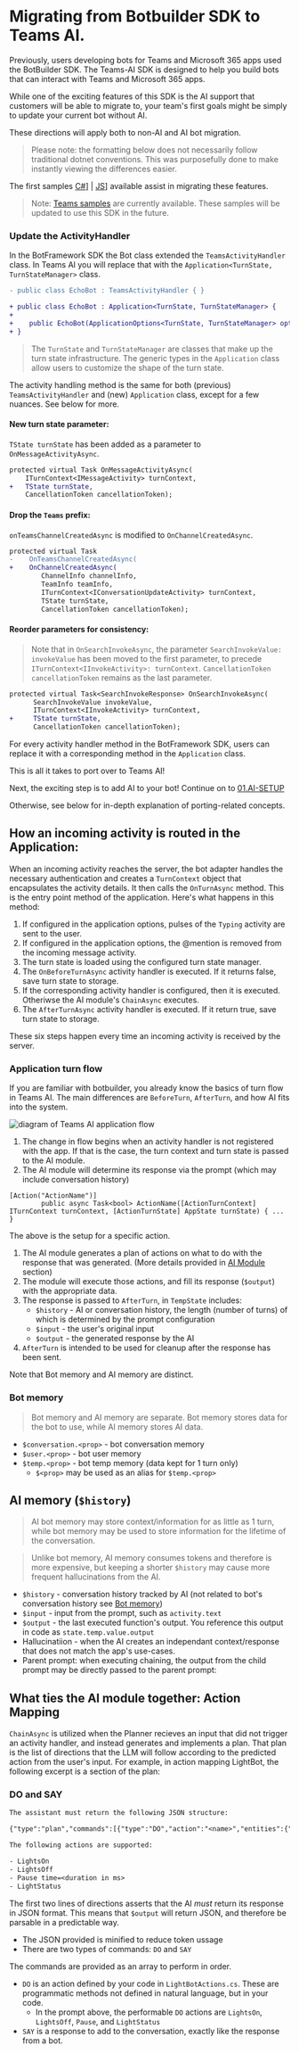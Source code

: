 # Migrating from Botbuilder SDK to Teams AI.

Previously, users developing bots for Teams and Microsoft 365 apps used the BotBuilder SDK. The Teams-AI SDK is designed to help you build bots that can interact with Teams and Microsoft 365 apps.

While one of the exciting features of this SDK is the AI support that customers will be able to migrate to, your team's first goals might be simply to update your current bot without AI.

These directions will apply both to non-AI and AI bot migration.

> Please note: the formatting below does not necessarily follow traditional dotnet conventions. This was purposefully done to make instantly viewing the differences easier.

The first samples [C#](../dotnet/samples)] | [JS](../js/samples/)] available assist in migrating these features.

> Note: [Teams samples](https://github.com/OfficeDev/Microsoft-Teams-Samples) are currently available. These samples will be updated to use this SDK in the future.

### Update the ActivityHandler

In the BotFramework SDK the Bot class extended the `TeamsActivityHandler` class. In Teams AI you will replace that with the `Application<TurnState, TurnStateManager>` class.

```diff
- public class EchoBot : TeamsActivityHandler { }

+ public class EchoBot : Application<TurnState, TurnStateManager> {
+
+    public EchoBot(ApplicationOptions<TurnState, TurnStateManager> options) : base(options) {}
+ }
```

> The `TurnState` and `TurnStateManager` are classes that make up the turn state infrastructure. The generic types in the `Application` class allow users to customize the shape of the turn state.

The activity handling method is the same for both (previous) `TeamsActivityHandler` and (new) `Application` class, except for a few nuances. See below for more.

#### New turn state parameter:

`TState turnState` has been added as a parameter to `OnMessageActivityAsync`.

```diff
protected virtual Task OnMessageActivityAsync(
    ITurnContext<IMessageActivity> turnContext,
+   TState turnState,
    CancellationToken cancellationToken);
```

#### Drop the `Teams` prefix:

`onTeamsChannelCreatedAsync` is modified to `OnChannelCreatedAsync`.

```diff
protected virtual Task
-    OnTeamsChannelCreatedAsync(
+    OnChannelCreatedAsync(
        ChannelInfo channelInfo,
        TeamInfo teamInfo,
        ITurnContext<IConversationUpdateActivity> turnContext,
        TState turnState,
        CancellationToken cancellationToken);
```

#### Reorder parameters for consistency:

> Note that in `OnSearchInvokeAsync`, the parameter `SearchInvokeValue: invokeValue` has been moved to the first parameter, to precede `ITurnContext<IInvokeActivity>: turnContext`. `CancellationToken cancellationToken` remains as the last parameter.

```diff
protected virtual Task<SearchInvokeResponse> OnSearchInvokeAsync(
      SearchInvokeValue invokeValue,
      ITurnContext<IInvokeActivity> turnContext,
+     TState turnState,
      CancellationToken cancellationToken);
```

For every activity handler method in the BotFramework SDK, users can replace it with a corresponding method in the `Application` class.

This is all it takes to port over to Teams AI!

Next, the exciting step is to add AI to your bot! Continue on to [01.AI-SETUP](01.AI-SETUP.md)

Otherwise, see below for in-depth explanation of porting-related concepts.

## How an incoming activity is routed in the Application:

When an incoming activity reaches the server, the bot adapter handles the necessary authentication and creates a `TurnContext` object that encapsulates the activity details. It then calls the `OnTurnAsync` method. This is the entry point method of the application. Here's what happens in this method:

1. If configured in the application options, pulses of the `Typing` activity are sent to the user.
2. If configured in the application options, the @mention is removed from the incoming message activity.
3. The turn state is loaded using the configured turn state manager.
4. The `OnBeforeTurnAsync` activity handler is executed. If it returns false, save turn state to storage.
5. If the corresponding activity handler is configured, then it is executed. Otheriwse the AI module's `ChainAsync` executes.
6. The `AfterTurnAsync` activity handler is executed. If it return true, save turn state to storage.

These six steps happen every time an incoming activity is received by the server.

### Application turn flow

If you are familiar with botbuilder, you already know the basics of turn flow in Teams AI. The main differences are `BeforeTurn`, `AfterTurn`, and how AI fits into the system.

![diagram of Teams AI application flow](../assets/image.png)

1. The change in flow begins when an activity handler is not registered with the app. If that is the case, the turn context and turn state is passed to the AI module.
1. The AI module will determine its response via the prompt (which may include conversation history)

```dotnet
[Action("ActionName")]
        public async Task<bool> ActionName([ActionTurnContext] ITurnContext turnContext, [ActionTurnState] AppState turnState) { ... }
```

The above is the setup for a specific action.

1. The AI module generates a plan of actions on what to do with the response that was generated. (More details provided in <a href="#what-ties-the-ai-module-together-action-mapping">AI Module</a> section)
1. The module will execute those actions, and fill its response (`$output`) with the appropriate data.
1. The response is passed to `AfterTurn`, in `TempState` includes:
   - `$history` - AI or conversation history, the length (number of turns) of which is determined by the prompt configuration
   - `$input` - the user's original input
   - `$output` - the generated response by the AI
1. `AfterTurn` is intended to be used for cleanup after the response has been sent.

Note that Bot memory and AI memory are distinct.

### Bot memory

> Bot memory and AI memory are separate. Bot memory stores data for the bot to use, while AI memory stores AI data.

- `$conversation.<prop>` - bot conversation memory
- `$user.<prop>` - bot user memory
- `$temp.<prop>` - bot temp memory (data kept for 1 turn only)
  - `$<prop>` may be used as an alias for `$temp.<prop>`

## AI memory (`$history`)

> AI bot memory may store context/information for as little as 1 turn, while bot memory may be used to store information for the lifetime of the conversation.

> Unlike bot memory, AI memory consumes tokens and therefore is more expensive, but keeping a shorter `$history` may cause more frequent hallucinations from the AI.

- `$history` - conversation history tracked by AI (not related to bot's conversation history see [Bot memory](#bot-memory))
- `$input` - input from the prompt, such as `activity.text`
- `$output` - the last executed function's output. You reference this output in code as `state.temp.value.output`
- Hallucinatiion - when the AI creates an independant context/response that does not match the app's use-cases.
- Parent prompt: when executing chaining, the output from the child prompt may be directly passed to the parent prompt:

## What ties the AI module together: Action Mapping

`ChainAsync` is utilized when the Planner recieves an input that did not trigger an activity handler, and instead generates and implements a plan. That plan is the list of directions that the LLM will follow according to the predicted action from the user's input. For example, in action mapping LightBot, the following excerpt is a section of the plan:

### DO and SAY

```txt
The assistant must return the following JSON structure:

{"type":"plan","commands":[{"type":"DO","action":"<name>","entities":{"<name>":<value>}},{"type":"SAY","response":"<response>"}]}

The following actions are supported:

- LightsOn
- LightsOff
- Pause time=<duration in ms>
- LightStatus
```

The first two lines of directions asserts that the AI _must_ return its response in JSON format. This means that `$output` will return JSON, and therefore be parsable in a predictable way.

- The JSON provided is minified to reduce token ussage
- There are two types of commands: `DO` and `SAY`

The commands are provided as an array to perform in order.

- `DO` is an action defined by your code in `LightBotActions.cs`. These are programmatic methods not defined in natural language, but in your code.
  - In the prompt above, the performable `DO` actions are `LightsOn`, `LightsOff`, `Pause`, and `LightStatus`
- `SAY` is a response to add to the conversation, exactly like the response from a bot.

